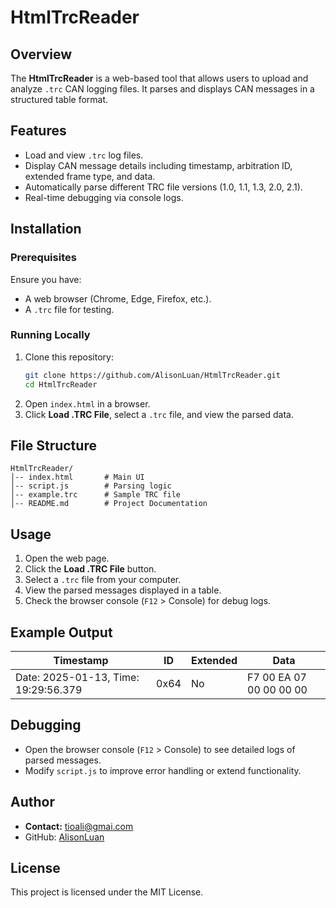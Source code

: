 # HtmlTrcReader

## Overview
The **HtmlTrcReader** is a web-based tool that allows users to upload and analyze `.trc` CAN logging files. It parses and displays CAN messages in a structured table format.

## Features
- Load and view `.trc` log files.
- Display CAN message details including timestamp, arbitration ID, extended frame type, and data.
- Automatically parse different TRC file versions (1.0, 1.1, 1.3, 2.0, 2.1).
- Real-time debugging via console logs.

## Installation
### Prerequisites
Ensure you have:
- A web browser (Chrome, Edge, Firefox, etc.).
- A `.trc` file for testing.

### Running Locally
1. Clone this repository:
   ```sh
   git clone https://github.com/AlisonLuan/HtmlTrcReader.git
   cd HtmlTrcReader
   ```
2. Open `index.html` in a browser.
3. Click **Load .TRC File**, select a `.trc` file, and view the parsed data.

## File Structure
```
HtmlTrcReader/
│-- index.html       # Main UI
│-- script.js        # Parsing logic
│-- example.trc      # Sample TRC file
│-- README.md        # Project Documentation
```

## Usage
1. Open the web page.
2. Click the **Load .TRC File** button.
3. Select a `.trc` file from your computer.
4. View the parsed messages displayed in a table.
5. Check the browser console (`F12` > Console) for debug logs.

## Example Output
| Timestamp | ID | Extended | Data |
|-----------|----|----------|------|
| Date: 2025-01-13, Time: 19:29:56.379 | 0x64 | No | F7 00 EA 07 00 00 00 00 |

## Debugging
- Open the browser console (`F12` > Console) to see detailed logs of parsed messages.
- Modify `script.js` to improve error handling or extend functionality.

## Author
- **Contact:** [tioali@gmai.com](mailto:tioali@gmai.com)
- GitHub: [AlisonLuan](https://github.com/AlisonLuan)

## License
This project is licensed under the MIT License.
